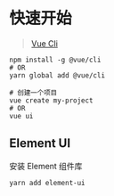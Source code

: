 # 快速开始

> [Vue Cli](https://cli.vuejs.org/zh/)

```shell
npm install -g @vue/cli
# OR
yarn global add @vue/cli

# 创建一个项目
vue create my-project
# OR
vue ui
```

## Element UI

安装 Element 组件库

```shell
yarn add element-ui
```
